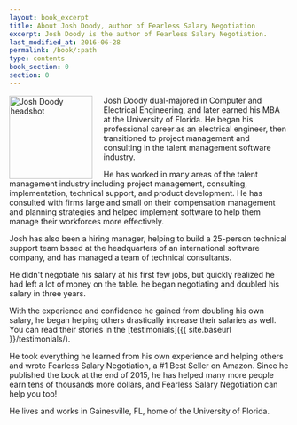 ```yaml
---
layout: book_excerpt
title: About Josh Doody, author of Fearless Salary Negotiation
excerpt: Josh Doody is the author of Fearless Salary Negotiation.
last_modified_at: 2016-06-28
permalink: /book/:path
type: contents
book_section: 0
section: 0
---
```


<img src="{{ site.baseurl }}/images/josh-doody-700px-circle.png" alt="Josh Doody headshot" class="author__image" width="150" style="float: left; margin-right: 20px;">
					
Josh Doody dual-majored in Computer and Electrical Engineering, and later earned his MBA at the University of Florida. He began his professional career as an electrical engineer, then transitioned to project management and consulting in the talent management software industry. 

He has worked in many areas of the talent management industry including project management, consulting, implementation, technical support, and product development. He has consulted with firms large and small on their compensation management and planning strategies and helped implement software to help them manage their workforces more effectively.

Josh has also been a hiring manager, helping to build a 25-person technical support team based at the headquarters of an international software company, and has managed a team of technical consultants.

He didn't negotiate his salary at his first few jobs, but quickly realized he had left a lot of money on the table. he began negotiating and doubled his salary in three years.

With the experience and confidence he gained from doubling his own salary, he began helping others drastically increase their salaries as well. You can read their stories in the [testimonials]({{ site.baseurl }}/testimonials/).

He took everything he learned from his own experience and helping others and wrote Fearless Salary Negotiation, a #1 Best Seller on Amazon. Since he published the book at the end of 2015, he has helped many more people earn tens of thousands more dollars, and Fearless Salary Negotiation can help you too!

He lives and works in Gainesville, FL, home of the University of Florida.